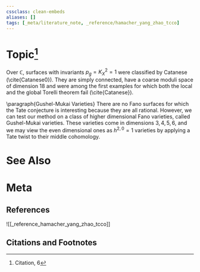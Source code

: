 ```yaml
---
cssclass: clean-embeds
aliases: []
tags: [_meta/literature_note, _reference/hamacher_yang_zhao_tcco]
---
```

# Topic[^1]


Over $\mathbb{C}$, surfaces with invariants $p_g = K_X^2 = 1$ were classified by Catanese (\cite{Catanese0}). They are simply connected, have a coarse moduli space of dimension $18$ and were among the first examples for which both the local and the global Torelli theorem fail (\cite{Catanese}). 

\paragraph{Gushel-Mukai Varieties} There are no Fano surfaces for which the Tate conjecture is interesting because they are all rational. However, we can test our method on a class of higher dimensional Fano varieties, called Gushel-Mukai varieties. These varieties come in dimensions $3, 4, 5, 6$, and we may view the even dimensional ones as $h^{2, 0} = 1$ varieties by applying a Tate twist to their middle cohomology. 



# See Also

# Meta
## References
![[_reference_hamacher_yang_zhao_tcco]]


## Citations and Footnotes
[^1]: Citation, 6